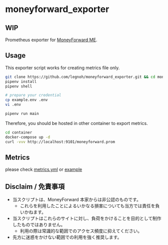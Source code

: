 moneyforward_exporter
====

## WIP

Prometheus exporter for [MoneyForward ME](https://www.moneyforward.com/).

## Usage

This exporter script works for creating metrics file only.

```sh
git clone https://github.com/legnoh/moneyforward_exporter.git && cd moneyforward_exporter
pipenv install
pipenv shell

# prepare your credential
cp example.env .env
vi .env

pipenv run main
```

Therefore, you should be hosted in other container to export metrics.

```sh
cd container
docker-compose up -d
curl -vvv http://localhost:9101/moneyforward.prom
```

## Metrics

please check [metrics.yml](./config/metrics.yml) or [example](./container/example/moneyforward.prom)

## Disclaim / 免責事項

- 当スクリプトは、MoneyForward 本家からは非公認のものです。
  - これらを利用したことによるいかなる損害についても当方では責任を負いかねます。
- 当スクリプトはこれらのサイトに対し、負荷をかけることを目的として制作したものではありません。
  - 利用の際は常識的な範囲でのアクセス頻度に抑えてください。
- 先方に迷惑をかけない範囲での利用を強く推奨します。
